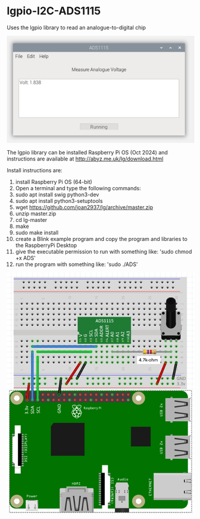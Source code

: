 # lgpio-I2C-ADS1115
Uses the lgpio library to read an analogue-to-digital chip

![](https://github.com/eugenedakin/lgpio-I2C-ADS1115/blob/main/ADS1115ScreenGrab.png)

The lgpio library can be installed Raspberry Pi OS (Oct 2024) and instructions 
are available at http://abyz.me.uk/lg/download.html

Install instructions are:
1) install Raspberry Pi OS (64-bit)
2) Open a terminal and type the following commands:
3) sudo apt install swig python3-dev
4) sudo apt install python3-setuptools
5) wget https://github.com/joan2937/lg/archive/master.zip
6) unzip master.zip
7) cd lg-master
8) make
9) sudo make install
10) create a Blink example program and copy the program and libraries to the RaspberryPi Desktop
11) give the executable permission to run with something like: 'sudo chmod +x ADS'
12) run the program with something like: 'sudo ./ADS'

![](https://github.com/eugenedakin/lgpio-I2C-ADS1115/blob/main/ADS1115Rev1Breadboard.png)
